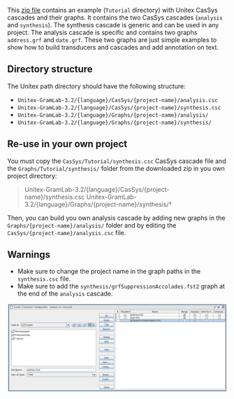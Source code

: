 

This [zip file](CasSys+Graphs.zip) contains an example (`Tutorial` directory) with Unitex CasSys cascades and their graphs.
It contains the two CasSys cascades (`analysis` and `synthesis`). 
The synthesis cascade is generic and can be used in any project. 
The analysis cascade is specific and contains two graphs `address.grf` and `date.grf`.
These two graphs are just simple examples to show how to build transducers and cascades and add annotation on text.

## Directory structure

The Unitex path directory should have the following structure:

* `Unitex-GramLab-3.2/{language}/CasSys/{project-name}/analysis.csc`
* `Unitex-GramLab-3.2/{language}/CasSys/{project-name}/synthesis.csc`
* `Unitex-GramLab-3.2/{language}/Graphs/{project-name}/analysis/`
* `Unitex-GramLab-3.2/{language}/Graphs/{project-name}/synthesis/`

## Re-use in your own project

You must copy the `CasSys/Tutorial/synthesis.csc` CasSys cascade file and the `Graphs/Tutorial/synthesis/` folder from the downloaded zip in you own project directory: 

> Unitex-GramLab-3.2/{language}/CasSys/{project-name}/synthesis.csc
> Unitex-GramLab-3.2/{language}/Graphs/{project-name}/synthesis/*

Then, you can build you own analysis cascade by adding new graphs in the `Graphs/{project-name}/analysis/` folder and by editing the `CasSys/{project-name}/analysis.csc` file.


## Warnings

* Make sure to change the project name in the graph paths in the `synthesis.csc` file.
* Make sure to add the `synthesis/grfSuppressionAccolades.fst2` graph at the end of the `analysis` cascade.

![Analysis CasSys cascade screenshot](Analysis_cassys_cascade_screenshot.png)
